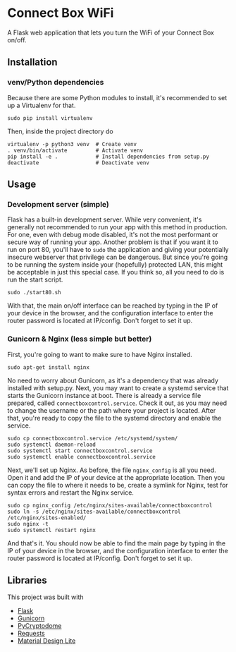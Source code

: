 # Connect Box WiFi

A Flask web application that lets you turn the WiFi of your Connect Box on/off.

## Installation

### venv/Python dependencies

Because there are some Python modules to install, it's recommended to set
up a Virtualenv for that.

```
sudo pip install virtualenv
```

Then, inside the project directory do

```
virtualenv -p python3 venv  # Create venv
. venv/bin/activate         # Activate venv
pip install -e .            # Install dependencies from setup.py
deactivate                  # Deactivate venv
```

## Usage

### Development server (simple)

Flask has a built-in development server. While very convenient, it's generally
not recommended to run your app with this method in production. For one, even
with debug mode disabled, it's not the most performant or secure way of running
your app. Another problem is that if you want it to run on port 80, you'll have
to `sudo` the application and giving your potentially insecure webserver that
privilege can be dangerous.
But since you're going to be running the system inside your (hopefully)
protected LAN, this might be acceptable in just this special case.
If you think so, all you need to do is run the start script.

```
sudo ./start80.sh
```

With that, the main on/off interface can be reached by typing in the IP of your
device in the browser, and the configuration interface to enter the router
password is located at IP/config. Don't forget to set it up.

### Gunicorn & Nginx (less simple but better)

First, you're going to want to make sure to have Nginx installed.

```
sudo apt-get install nginx
```

No need to worry about Gunicorn, as it's a dependency that was already
installed with setup.py. Next, you may want to create a systemd service that
starts the Gunicorn instance at boot. There is already a service file
prepared, called `connectboxcontrol.service`. Check it out, as you may need
to change the username or the path where your project is located. After that,
you're ready to copy the file to the systemd directory and enable the service.

```
sudo cp connectboxcontrol.service /etc/systemd/system/
sudo systemctl daemon-reload
sudo systemctl start connectboxcontrol.service
sudo systemctl enable connectboxcontrol.service
```

Next, we'll set up Nginx. As before, the file `nginx_config` is all you need.
Open it and add the IP of your device at the appropriate location. Then you
can copy the file to where it needs to be, create a symlink for Nginx, test
for syntax errors and restart the Nginx service.

```
sudo cp nginx_config /etc/nginx/sites-available/connectboxcontrol
sudo ln -s /etc/nginx/sites-available/connectboxcontrol /etc/nginx/sites-enabled/
sudo nginx -t
sudo systemctl restart nginx
```

And that's it. You should now be able to find the main page by typing in the
IP of your device in the browser, and the configuration interface to enter the
router password is located at IP/config. Don't forget to set it up.

## Libraries

This project was built with

- [Flask](https://github.com/pallets/flask)
- [Gunicorn](https://gunicorn.org)
- [PyCryptodome](https://pypi.org/project/pycryptodome)
- [Requests](https://pypi.org/project/requests)
- [Material Design Lite](https://github.com/google/material-design-lite)
